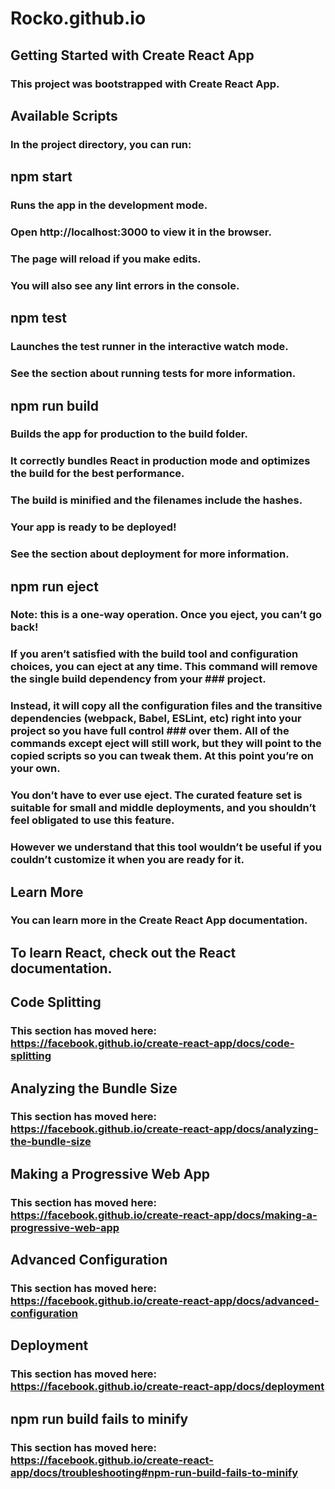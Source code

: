 # Rocko.github.io

## Getting Started with Create React App
### This project was bootstrapped with Create React App.

## Available Scripts
### In the project directory, you can run:

## npm start
### Runs the app in the development mode.
### Open http://localhost:3000 to view it in the browser.

### The page will reload if you make edits.
### You will also see any lint errors in the console.

## npm test
### Launches the test runner in the interactive watch mode.
### See the section about running tests for more information.

## npm run build
### Builds the app for production to the build folder.
### It correctly bundles React in production mode and optimizes the build for the best performance.

### The build is minified and the filenames include the hashes.
### Your app is ready to be deployed!

### See the section about deployment for more information.

## npm run eject
### Note: this is a one-way operation. Once you eject, you can’t go back!

### If you aren’t satisfied with the build tool and configuration choices, you can eject at any time. This command will remove the single build dependency from your ### project.

### Instead, it will copy all the configuration files and the transitive dependencies (webpack, Babel, ESLint, etc) right into your project so you have full control ### over them. All of the commands except eject will still work, but they will point to the copied scripts so you can tweak them. At this point you’re on your own.

### You don’t have to ever use eject. The curated feature set is suitable for small and middle deployments, and you shouldn’t feel obligated to use this feature. 
### However we understand that this tool wouldn’t be useful if you couldn’t customize it when you are ready for it.

## Learn More
### You can learn more in the Create React App documentation.

## To learn React, check out the React documentation.

## Code Splitting
### This section has moved here: https://facebook.github.io/create-react-app/docs/code-splitting

## Analyzing the Bundle Size
### This section has moved here: https://facebook.github.io/create-react-app/docs/analyzing-the-bundle-size

## Making a Progressive Web App
### This section has moved here: https://facebook.github.io/create-react-app/docs/making-a-progressive-web-app

## Advanced Configuration
### This section has moved here: https://facebook.github.io/create-react-app/docs/advanced-configuration

## Deployment
### This section has moved here: https://facebook.github.io/create-react-app/docs/deployment

## npm run build fails to minify
### This section has moved here: https://facebook.github.io/create-react-app/docs/troubleshooting#npm-run-build-fails-to-minify
